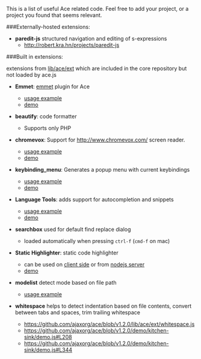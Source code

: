 This is a list of useful Ace related code. Feel free to add your project, or a project you found that seems relevant.

###Externally-hosted extensions:
+ **paredit-js** structured navigation and editing of s-expressions
  - http://robert.kra.hn/projects/paredit-js 


###Built in extensions:

extensions from [lib/ace/ext](https://github.com/ajaxorg/ace/tree/master/lib/ace/ext) which are included in the core repository but not loaded by ace.js

+ **Emmet**: [emmet](https://github.com/emmetio/emmet) plugin for Ace 
  - [usage example](https://github.com/ajaxorg/ace/blob/master/demo/emmet.html#L26-L40)
  - [demo](http://ace.c9.io/demo/emmet.html)

+ **beautify**: code formatter
  - Supports only PHP 

+ **chromevox**: Support for http://www.chromevox.com/ screen reader.
  - [usage example](https://github.com/ajaxorg/ace/blob/master/demo/chromevox.html)
  - [demo](http://ace.c9.io/demo/chromevox.html)

+ **keybinding_menu**: Generates a popup menu with current keybindings
  - [usage example](https://github.com/ajaxorg/ace/blob/master/demo/keyboard_shortcuts.html)
  - [demo](http://ace.c9.io/demo/keyboard_shortcuts.html)

+ **Language Tools**: adds support for autocompletion and snippets
  - [usage example](https://github.com/ajaxorg/ace/blob/master/demo/autocompletion.html)
  - [demo](http://ace.c9.io/demo/autocompletion.html)

+ **searchbox** used for default find replace dialog
  - loaded automatically when pressing `ctrl-f` (`cmd-f` on mac)

+ **Static Highlighter**: static code highlighter
  - can be used on [client side](https://github.com/ajaxorg/ace/blob/master/demo/static-highlighter.html) or  from [nodejs server](https://github.com/ajaxorg/ace/blob/master/demo/static-highlighter/server.js) 
  - [demo](http://ace.c9.io/demo/static-highlighter.html)

+ **modelist** detect mode based on file path
  -  [usage example](https://github.com/ajaxorg/ace/blob/master/demo/modelist.html)


+ **whitespace** helps to detect indentation based on file contents, convert between tabs and spaces, trim trailing whitespace
  - https://github.com/ajaxorg/ace/blob/v1.2.0/lib/ace/ext/whitespace.js
  - https://github.com/ajaxorg/ace/blob/v1.2.0/demo/kitchen-sink/demo.js#L208
  - https://github.com/ajaxorg/ace/blob/v1.2.0/demo/kitchen-sink/demo.js#L344